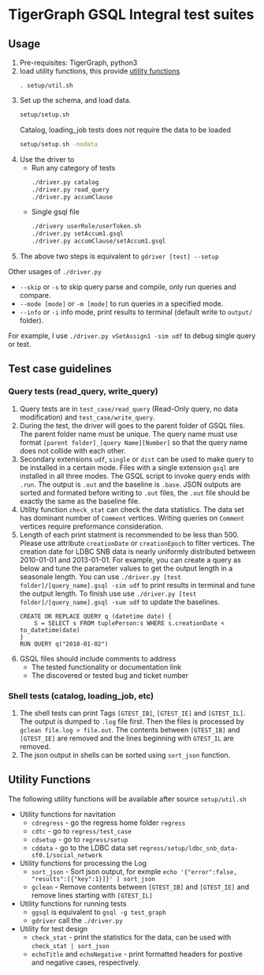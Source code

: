 # TigerGraph GSQL Integral test suites
## Usage
1. Pre-requisites: TigerGraph, python3 
1. load utility functions, this provide [utility functions](#Utility-Functions)
    ```
    . setup/util.sh
    ```
1. Set up the schema, and load data.  
    ```sh
    setup/setup.sh
    ```
    Catalog, loading_job tests does not require the data to be loaded
    ```sh
    setup/setup.sh -nodata
    ```
1. Use the driver to
    * Run any category of tests
        ```sh
        ./driver.py catalog
        ./driver.py read_query
        ./driver.py accumClause
        ```
    * Single gsql file
        ```sh
        ./drivery userRole/userToken.sh
        ./driver.py setAccum1.gsql
        ./driver.py accumClause/setAccum1.gsql
        ```
1. The above two steps is equivalent to `gdriver [test] --setup`

Other usages of `./driver.py`    
* `--skip` or `-s` to skip query parse and compile, only run queries and compare.
* `--mode [mode]` or `-m [mode]` to run queries in a specified mode.
* `--info` or `-i` info mode, print results to terminal (default write to `output/` folder).

For example, I use  `./driver.py vSetAssign1 -sim udf` to debug single query or test.

## Test case guidelines
### Query tests (read_query, write_query)
1. Query tests are in `test_case/read_query` (Read-Only query, no data modification) and `test_case/write_query`. 
1. During the test, the driver will goes to the parent folder of GSQL files. The parent folder name must be unique. The query name must use format `[parent folder]_[query Name][Number]` so that the query name does not collide with each other.
1. Secondary extensions `udf`, `single` or `dist` can be used to make query to be installed in a certain mode. Files with a single extension `gsql` are installed in all three modes. The GSQL script to invoke query ends with `.run`. The output is `.out` and the baseline is `.base`. JSON outputs are sorted and formated before writing to `.out` files, the `.out` file should be exactly the same as the baseline file.
1. Utility function `check_stat` can check the data statistics. The data set has dominant number of `Comment` vertices. Writing queries on `Comment` vertices require preformance consideration.
1. Length of each print statment is recommended to be less than 500. Please use attribute `creationDate` or `creationEpoch` to filter vertices. The creation date for LDBC SNB data is nearly uniformly distributed between 2010-01-01 and 2013-01-01. For example, you can create a query as below and tune the parameter values to get the output length in a seasonale length. You can use `./driver.py [test folder]/[query_name].gsql -sim udf` to print results in terminal and tune the output length. To finish use use `./driver.py [test folder]/[query_name].gsql -sum udf` to update the baselines.
    ```gsql
    CREATE OR REPLACE QUERY q (datetime date) {
        S = SELECT s FROM tuplePerson:s WHERE s.creationDate < to_datetime(date)
    }
    RUN QUERY q("2010-01-02")
    ```
1. GSQL files should include comments to address 
    * The tested functionality or documentation link
    * The discovered or tested bug and ticket number

### Shell tests (catalog, loading_job, etc)
1. The shell tests can print Tags  `[GTEST_IB]`, `[GTEST_IE]` and `[GTEST_IL]`. The output is dumped to `.log` file first. Then the files is processed by `gclean file.log > file.out`. The contents between `[GTEST_IB]` and `[GTEST_IE]` are removed and the lines beginning with `GTEST_IL` are removed.
1. The json output in shells can be sorted using `sort_json` function. 

## Utility Functions
The following utility functions will be available after source `setup/util.sh`
* Utility functions for navitation
    * `cdregress` - go the regress home folder `regress`
    * `cdtc` - go to `regress/test_case`
    * `cdsetup` - go to `regress/setup`
    * `cddata` - go to the LDBC data set `regress/setup/ldbc_snb_data-sf0.1/social_network`
* Utility functions for processing the Log
    * `sort_json` - Sort json output, for exmple `echo '{"error":false, "results":[{"key":1}]}' | sort_json`
    * `gclean` - Remove contents between `[GTEST_IB]` and `[GTEST_IE]` and remove lines starting with `[GTEST_IL]`
* Utility functions for running tests
    * `ggsql` is equivalent to `gsql -g test_graph`
    * `gdriver` call the `./driver.py`
* Utility for test design
    * `check_stat` - print the statistics for the data, can be used with `check_stat | sort_json`
    * `echoTitle` and `echoNegative` - print formatted headers for postive and negative cases, respectively.
